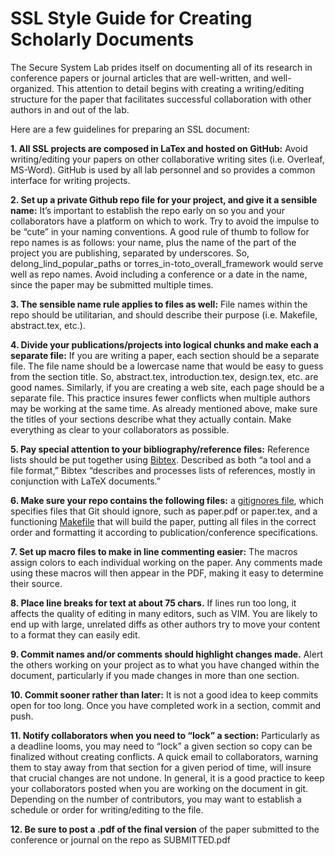 # SSL Style Guide for Creating Scholarly Documents

The Secure System Lab prides itself on documenting all of its research in conference papers or journal articles that are well-written, and well-organized. This attention to detail begins with creating a writing/editing structure for the paper that facilitates successful collaboration with other authors in and out of the lab.

Here are a few guidelines for preparing an SSL document:

**1. All SSL projects are composed in LaTex and hosted on GitHub:** Avoid writing/editing your papers on other collaborative writing sites (i.e. Overleaf, MS-Word). GitHub is used by all lab personnel and so provides a common interface for writing projects.  

**2. Set up a private Github repo file for your project, and give it a sensible name:** It’s important to establish the repo early on so you and your collaborators have a platform on which to work. Try to avoid the impulse to be “cute” in your naming conventions. A good rule of thumb to follow for repo names is as follows: your name, plus the name of the part of the project you are publishing, separated by underscores.  So, delong_lind_popular_paths or torres_in-toto_overall_framework would serve well as repo names.  Avoid including a conference or a date in the name, since the paper may be submitted multiple times.

**3. The sensible name rule applies to files as well:** File names within the repo should be utilitarian, and should describe their purpose (i.e.  Makefile, abstract.tex, etc.). 

**4. Divide your publications/projects into logical chunks and make each a separate file:** If you are writing a paper, each section should be a separate file. The file name should be a lowercase name that would be easy to guess from the section title.  So, abstract.tex, introduction.tex, design.tex, etc. are good names.  Similarly, if you are creating a web site, each page should be a separate file. This practice insures fewer conflicts when multiple authors may be working at the same time. As already mentioned above, make sure the titles of your sections describe what they actually contain. Make everything as clear to your collaborators as possible.

**5. Pay special attention to your bibliography/reference files:**  Reference lists should be put together using [Bibtex](http://www.bibtex.org/). Described as both “a tool and a file format,” Bibtex “describes and processes lists of references, mostly in conjunction with LaTeX documents.”

**6. Make sure your repo contains the following files:** a [gitignores file](https://git-scm.com/docs/gitignore), which specifies files that Git should ignore, such as paper.pdf or paper.tex, and  a functioning [Makefile](https://gist.github.com/isaacs/62a2d1825d04437c6f08) that will build the paper, putting all files in the correct order and formatting it according to publication/conference specifications.

**7. Set up macro files to make in line commenting easier:**  The macros assign colors to each individual working on the paper. Any comments made using these macros will then appear in the PDF, making it easy to determine their source.

**8. Place line breaks for text at about 75 chars.** If lines run too long, it affects the quality of editing in many editors, such as VIM.  You are likely to end up with large, unrelated diffs as other authors try to move your content to a format they can easily edit.

**9. Commit names and/or comments should highlight changes made.** Alert the others working on your project as to what you have changed within the document, particularly if you made changes in more than one section.

**10. Commit sooner rather than later:** It is not a good idea to keep commits open for too long. Once you have completed work in a section, commit and push.

**11. Notify collaborators when you need to “lock” a section:** Particularly as a deadline looms, you may need to “lock” a given section so copy can be finalized without creating conflicts. A quick email to collaborators, warning them to stay away from that section for a given period of time, will insure that crucial changes are not undone. In general, it is a good practice to keep your collaborators posted when you are working on the document in git. Depending on the number of contributors, you may want to establish a schedule or order for writing/editing to the file.

**12. Be sure to post a .pdf of the final version** of the paper submitted to the conference or journal on the repo as SUBMITTED.pdf
